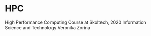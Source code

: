 # HPC
High Performance Computing Course at Skoltech, 2020
Information Science and Technology
Veronika Zorina
